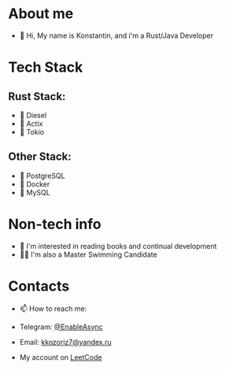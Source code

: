 # About me
- 👋 Hi, My name is Konstantin, and i'm a Rust/Java Developer

# Tech Stack
## Rust Stack:
- 📌 Diesel
- 📌 Actix
- 📌 Tokio

## Other Stack:
- 📌 PostgreSQL
- 📌 Docker
- 📌 MySQL

# Non-tech info
- 👀 I'm interested in reading books and continual development
- 🏊‍♂️ I'm also a Master Swimming Candidate

# Contacts
- 📫 How to reach me:
- Telegram: [@EnableAsync](https://t.me/EnableAsync)
- Email: kkozoriz7@yandex.ru

- My account on [LeetCode](https://leetcode.com/Slivmen/)
